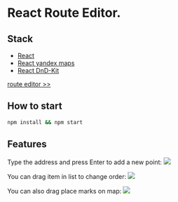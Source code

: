 # React Route Editor.

## Stack

* [React](https://github.com/facebook/react)
* [React yandex maps](https://github.com/R1ZEN/react-yandex-maps)
* [React DnD-Kit](https://github.com/clauderic/dnd-kit)

[route editor >>](https://svdunaev.github.io/route-editor-test-task/)

## How to start 

```bash
npm install && npm start
```

## Features

Type the address and press Enter to add a new point:
![](https://i.imgur.com/Bcptsj3.gif)


You can drag item in list to change order:
![](https://i.imgur.com/gM9UinQ.gif)

You can also drag place marks on map:
![](https://i.imgur.com/aZIcqyZ.gif)